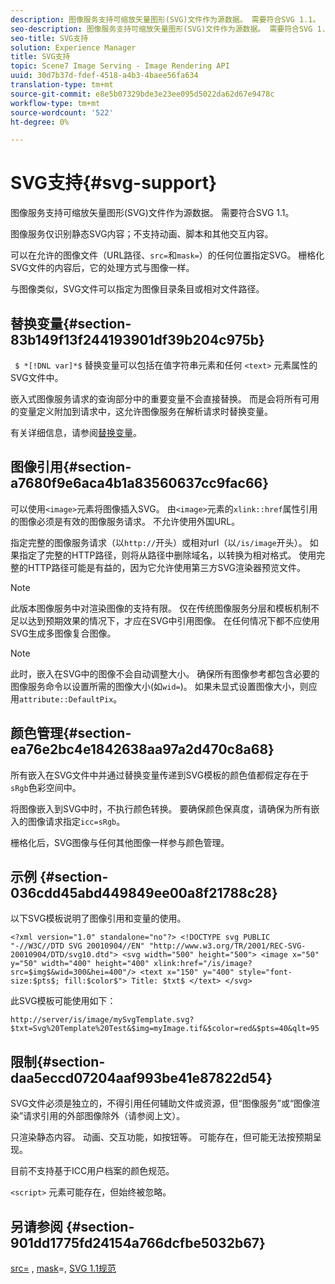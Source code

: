 ```yaml
---
description: 图像服务支持可缩放矢量图形(SVG)文件作为源数据。 需要符合SVG 1.1。
seo-description: 图像服务支持可缩放矢量图形(SVG)文件作为源数据。 需要符合SVG 1.1。
seo-title: SVG支持
solution: Experience Manager
title: SVG支持
topic: Scene7 Image Serving - Image Rendering API
uuid: 30d7b37d-fdef-4518-a4b3-4baee56fa634
translation-type: tm+mt
source-git-commit: e8e5b07329bde3e23ee095d5022da62d67e9478c
workflow-type: tm+mt
source-wordcount: '522'
ht-degree: 0%

---
```



# SVG支持{#svg-support}

图像服务支持可缩放矢量图形(SVG)文件作为源数据。 需要符合SVG 1.1。

图像服务仅识别静态SVG内容；不支持动画、脚本和其他交互内容。

可以在允许的图像文件（URL路径、`src=`和`mask=`）的任何位置指定SVG。 栅格化SVG文件的内容后，它的处理方式与图像一样。

与图像类似，SVG文件可以指定为图像目录条目或相对文件路径。

## 替换变量{#section-83b149f13f244193901df39b204c975b}

` $ *[!DNL var]*$` 替换变量可以包括在值字符串元素和任何 `<text>` 元素属性的SVG文件中。

嵌入式图像服务请求的查询部分中的重要变量不会直接替换。 而是会将所有可用的变量定义附加到请求中，这允许图像服务在解析请求时替换变量。

有关详细信息，请参阅[替换变量](../../../../../is-api/http-ref/image-serving-api-ref/c-http-protocol-reference/c-syntax-and-features/r-is-http-substitution-variables.md#reference-90dc01aba44940e4acdd0c6476e7aa5a)。

## 图像引用{#section-a7680f9e6aca4b1a83560637cc9fac66}

可以使用`<image>`元素将图像插入SVG。 由`<image>`元素的`xlink::href`属性引用的图像必须是有效的图像服务请求。 不允许使用外国URL。

指定完整的图像服务请求（以`http://`开头）或相对url（以`/is/image`开头）。 如果指定了完整的HTTP路径，则将从路径中删除域名，以转换为相对格式。 使用完整的HTTP路径可能是有益的，因为它允许使用第三方SVG渲染器预览文件。

>[!NOTE]
>
>此版本图像服务中对渲染图像的支持有限。 仅在传统图像服务分层和模板机制不足以达到预期效果的情况下，才应在SVG中引用图像。 在任何情况下都不应使用SVG生成多图像复合图像。

>[!NOTE]
>
>此时，嵌入在SVG中的图像不会自动调整大小。 确保所有图像参考都包含必要的图像服务命令以设置所需的图像大小(如`wid=`)。 如果未显式设置图像大小，则应用`attribute::DefaultPix`。

## 颜色管理{#section-ea76e2bc4e1842638aa97a2d470c8a68}

所有嵌入在SVG文件中并通过替换变量传递到SVG模板的颜色值都假定存在于`sRgb`色彩空间中。

将图像嵌入到SVG中时，不执行颜色转换。 要确保颜色保真度，请确保为所有嵌入的图像请求指定`icc=sRgb`。

栅格化后，SVG图像与任何其他图像一样参与颜色管理。

## 示例 {#section-036cdd45abd449849ee00a8f21788c28}

以下SVG模板说明了图像引用和变量的使用。

`<?xml version="1.0" standalone="no"?> <!DOCTYPE svg PUBLIC "-//W3C//DTD SVG 20010904//EN" "http://www.w3.org/TR/2001/REC-SVG-20010904/DTD/svg10.dtd"> <svg width="500" height="500"> <image x="50" y="50" width="400" height="400" xlink:href="/is/image?src=$img$&wid=300&hei=400"/> <text x="150" y="400" style="font-size:$pts$; fill:$color$"> Title: $txt$ </text> </svg>`

此SVG模板可能使用如下：

`http://server/is/image/mySvgTemplate.svg?$txt=Svg%20Template%20Test&$img=myImage.tif&$color=red&$pts=40&qlt=95`

## 限制{#section-daa5eccd07204aaf993be41e87822d54}

SVG文件必须是独立的，不得引用任何辅助文件或资源，但“图像服务”或“图像渲染”请求引用的外部图像除外（请参阅上文）。

只渲染静态内容。 动画、交互功能，如按钮等。 可能存在，但可能无法按预期呈现。

目前不支持基于ICC用户档案的颜色规范。

`<script>` 元素可能存在，但始终被忽略。

## 另请参阅 {#section-901dd1775fd24154a766dcfbe5032b67}

[src=](../../../../../is-api/http-ref/image-serving-api-ref/c-http-protocol-reference/c-command-reference/r-src.md#reference-f6506637778c4c69bf106a7924a91ab1) , [ mask](../../../../../is-api/http-ref/image-serving-api-ref/c-http-protocol-reference/c-command-reference/r-mask.md#reference-922254e027404fb890b850e2723ee06e)=, [SVG 1.1规范](http://www.w3.org/TR/SVG11/)
